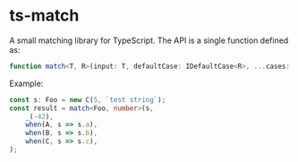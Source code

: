 ts-match
========

A small matching library for TypeScript. The API is a single function defined as:

```typescript
function match<T, R>(input: T, defaultCase: IDefaultCase<R>, ...cases: ICase<T, R>[]): R
````

Example:

```typescript
const s: Foo = new C(5, `test string`);
const result = match<Foo, number>(s,
    _(-42),
    when(A, s => s.a),
    when(B, s => s.b),
    when(C, s => s.c),
);
```
